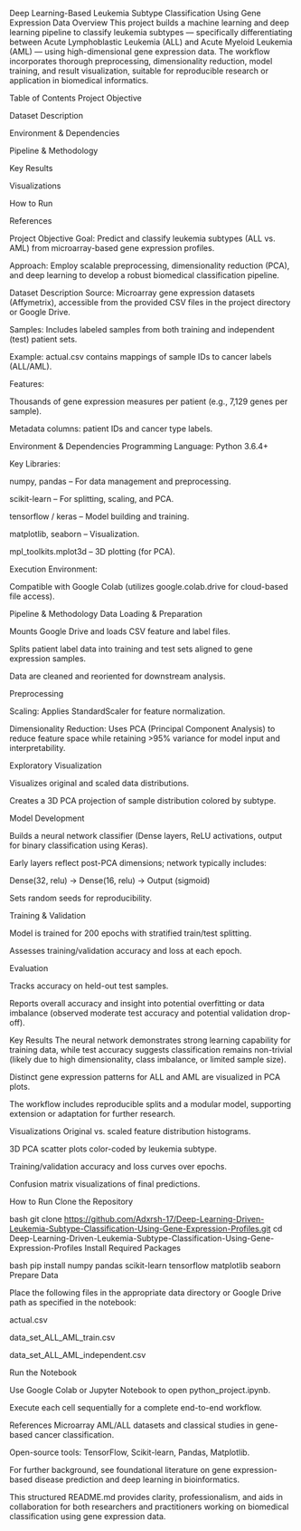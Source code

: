 Deep Learning-Based Leukemia Subtype Classification Using Gene Expression Data
Overview
This project builds a machine learning and deep learning pipeline to classify leukemia subtypes — specifically differentiating between Acute Lymphoblastic Leukemia (ALL) and Acute Myeloid Leukemia (AML) — using high-dimensional gene expression data. The workflow incorporates thorough preprocessing, dimensionality reduction, model training, and result visualization, suitable for reproducible research or application in biomedical informatics.

Table of Contents
Project Objective

Dataset Description

Environment & Dependencies

Pipeline & Methodology

Key Results

Visualizations

How to Run

References

Project Objective
Goal: Predict and classify leukemia subtypes (ALL vs. AML) from microarray-based gene expression profiles.

Approach: Employ scalable preprocessing, dimensionality reduction (PCA), and deep learning to develop a robust biomedical classification pipeline.

Dataset Description
Source: Microarray gene expression datasets (Affymetrix), accessible from the provided CSV files in the project directory or Google Drive.

Samples: Includes labeled samples from both training and independent (test) patient sets.

Example: actual.csv contains mappings of sample IDs to cancer labels (ALL/AML).

Features:

Thousands of gene expression measures per patient (e.g., 7,129 genes per sample).

Metadata columns: patient IDs and cancer type labels.

Environment & Dependencies
Programming Language: Python 3.6.4+

Key Libraries:

numpy, pandas – For data management and preprocessing.

scikit-learn – For splitting, scaling, and PCA.

tensorflow / keras – Model building and training.

matplotlib, seaborn – Visualization.

mpl_toolkits.mplot3d – 3D plotting (for PCA).

Execution Environment:

Compatible with Google Colab (utilizes google.colab.drive for cloud-based file access).

Pipeline & Methodology
Data Loading & Preparation

Mounts Google Drive and loads CSV feature and label files.

Splits patient label data into training and test sets aligned to gene expression samples.

Data are cleaned and reoriented for downstream analysis.

Preprocessing

Scaling: Applies StandardScaler for feature normalization.

Dimensionality Reduction: Uses PCA (Principal Component Analysis) to reduce feature space while retaining >95% variance for model input and interpretability.

Exploratory Visualization

Visualizes original and scaled data distributions.

Creates a 3D PCA projection of sample distribution colored by subtype.

Model Development

Builds a neural network classifier (Dense layers, ReLU activations, output for binary classification using Keras).

Early layers reflect post-PCA dimensions; network typically includes:

Dense(32, relu) → Dense(16, relu) → Output (sigmoid)

Sets random seeds for reproducibility.

Training & Validation

Model is trained for 200 epochs with stratified train/test splitting.

Assesses training/validation accuracy and loss at each epoch.

Evaluation

Tracks accuracy on held-out test samples.

Reports overall accuracy and insight into potential overfitting or data imbalance (observed moderate test accuracy and potential validation drop-off).

Key Results
The neural network demonstrates strong learning capability for training data, while test accuracy suggests classification remains non-trivial (likely due to high dimensionality, class imbalance, or limited sample size).

Distinct gene expression patterns for ALL and AML are visualized in PCA plots.

The workflow includes reproducible splits and a modular model, supporting extension or adaptation for further research.

Visualizations
Original vs. scaled feature distribution histograms.

3D PCA scatter plots color-coded by leukemia subtype.

Training/validation accuracy and loss curves over epochs.

Confusion matrix visualizations of final predictions.

How to Run
Clone the Repository

bash
git clone https://github.com/Adxrsh-17/Deep-Learning-Driven-Leukemia-Subtype-Classification-Using-Gene-Expression-Profiles.git
cd Deep-Learning-Driven-Leukemia-Subtype-Classification-Using-Gene-Expression-Profiles
Install Required Packages

bash
pip install numpy pandas scikit-learn tensorflow matplotlib seaborn
Prepare Data

Place the following files in the appropriate data directory or Google Drive path as specified in the notebook:

actual.csv

data_set_ALL_AML_train.csv

data_set_ALL_AML_independent.csv

Run the Notebook

Use Google Colab or Jupyter Notebook to open python_project.ipynb.

Execute each cell sequentially for a complete end-to-end workflow.

References
Microarray AML/ALL datasets and classical studies in gene-based cancer classification.

Open-source tools: TensorFlow, Scikit-learn, Pandas, Matplotlib.

For further background, see foundational literature on gene expression-based disease prediction and deep learning in bioinformatics.

This structured README.md provides clarity, professionalism, and aids in collaboration for both researchers and practitioners working on biomedical classification using gene expression data.
